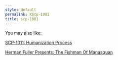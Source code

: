 ```yaml
---
style: default
permalink: Xscp-1081
title: scp-1081
---
```

You may also like:

[SCP-1011: Humanization Process](http://scp-wiki.net/scp-1011)

[Herman Fuller Presents: The Fishman Of Manasquan](http://scp-wiki.net/the-fishman-of-manasquan)
